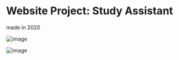 # Website Project: Study Assistant
made in 2020

![image](https://user-images.githubusercontent.com/62990411/125750093-1185e2d8-6b11-44d1-86a2-4482376208d9.png)

![image](https://user-images.githubusercontent.com/62990411/125750162-d8604ea6-d00d-48d9-b88f-7422e5e30aa3.png)
